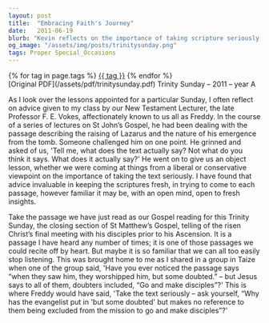 ```yaml
---
layout: post
title:  "Embracing Faith's Journey"
date:   2011-06-19
blurb: "Kevin reflects on the importance of taking scripture seriously, drawing from the Gospel reading for Trinity Sunday. He emphasizes the 'poverty of our faith' as a humble acknowledgment of our partial and provisional understanding, likening our spiritual journey to a child's growth. The sermon also touches on the inclusive nature of Jesus' commission to make disciples, even among those who doubt, and the constant presence of God in our lives regardless of our clarity or doubts about faith."
og_image: "/assets/img/posts/trinitysunday.png"
tags: Proper Special_Occasions
---    
```

<div class="tag-pills">
    {% for tag in page.tags %}
    <a href="{{ site.baseurl }}/tag/{{ tag | slugify }}" class="tag-pill">{{ tag }}</a>
    {% endfor %}
</div>
[Original PDF](/assets/pdf/trinitysunday.pdf)
Trinity Sunday – 2011 – year A

As I look over the lessons appointed for a particular Sunday, I often reflect on advice given to my class by our New Testament Lecturer, the late Professor F. E. Vokes, affectionately known to us all as Freddy. In the course of a series of lectures on St John’s Gospel, he had been dealing with the passage describing the raising of Lazarus and the nature of his emergence from the tomb. Someone challenged him on one point. He grinned and asked of us, 'Tell me, what does the text actually say? Not what do you think it says. What does it actually say?' He went on to give us an object lesson, whether we were coming at things from a liberal or conservative viewpoint on the importance of taking the text seriously. I have found that advice invaluable in keeping the scriptures fresh, in trying to come to each passage, however familiar it may be, with an open mind, open to fresh insights.

Take the passage we have just read as our Gospel reading for this Trinity Sunday, the closing section of St Matthew’s Gospel, telling of the risen Christ’s final meeting with his disciples prior to his Ascension. It is a passage I have heard any number of times; it is one of those passages we could recite off by heart. But maybe it is so familiar that we can all too easily stop listening. This was brought home to me as I shared in a group in Taize when one of the group said, 'Have you ever noticed the passage says “when they saw him, they worshipped him, but some doubted.” – but Jesus says to all of them, doubters included, “Go and make disciples”?' This is where Freddy would have said, 'Take the text seriously – ask yourself, “Why has the evangelist put in 'but some doubted' but makes no reference to them being excluded from the mission to go and make disciples”?'
